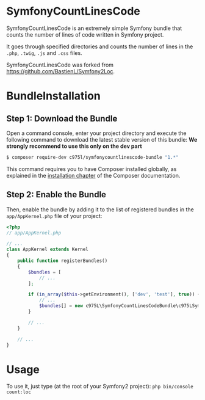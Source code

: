 SymfonyCountLinesCode
=========

SymfonyCountLinesCode is an extremely simple Symfony bundle that counts the number of lines of code written in Symfony project.

It goes through specified directories and counts the number of lines in the `.php`, `.twig`, `.js` and `.css` files.

SymfonyCountLinesCode was forked from https://github.com/BastienL/Symfony2Loc.


BundleInstallation
==================

Step 1: Download the Bundle
---------------------------

Open a command console, enter your project directory and execute the
following command to download the latest stable version of this bundle:
**We strongly recommend to use this only on the dev part**

```bash
$ composer require-dev c975l/symfonycountlinescode-bundle "1.*"
```

This command requires you to have Composer installed globally, as explained
in the [installation chapter](https://getcomposer.org/doc/00-intro.md)
of the Composer documentation.

Step 2: Enable the Bundle
-------------------------

Then, enable the bundle by adding it to the list of registered bundles
in the `app/AppKernel.php` file of your project:

```php
<?php
// app/AppKernel.php

// ...
class AppKernel extends Kernel
{
    public function registerBundles()
    {
        $bundles = [
            // ...
        ];

        if (in_array($this->getEnvironment(), ['dev', 'test'], true)) {
            // ...
            $bundles[] = new c975L\SymfonyCountLinesCodeBundle\c975LSymfonyCountLinesCodeBundle();
        }

        // ...
    }

    // ...
}
```

Usage
=====

To use it, just type (at the root of your Symfony2 project): `php bin/console count:loc`
